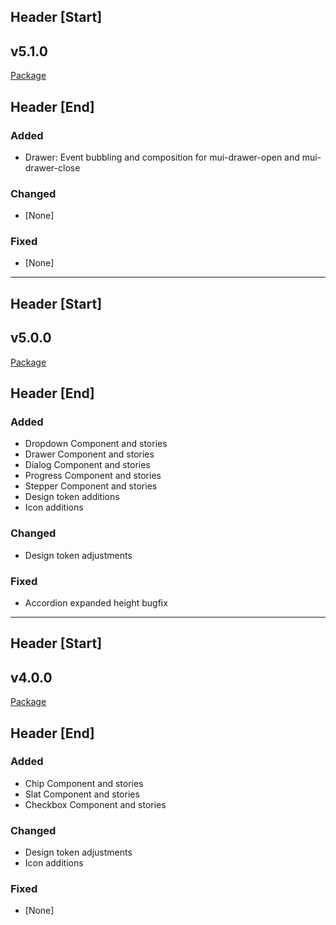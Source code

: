 ## Header [Start]

## v5.1.0

[Package](https://www.npmjs.com/package/@muibook/components/v/5.1.0)

## Header [End]

### Added

- Drawer: Event bubbling and composition for mui-drawer-open and mui-drawer-close

### Changed

- [None]

### Fixed

- [None]

---

## Header [Start]

## v5.0.0

[Package](https://www.npmjs.com/package/@muibook/components/v/5.0.0)

## Header [End]

### Added

- Dropdown Component and stories
- Drawer Component and stories
- Dialog Component and stories
- Progress Component and stories
- Stepper Component and stories
- Design token additions
- Icon additions

### Changed

- Design token adjustments

### Fixed

- Accordion expanded height bugfix

---

## Header [Start]

## v4.0.0

[Package](https://www.npmjs.com/package/@muibook/components/v/4.0.0)

## Header [End]

### Added

- Chip Component and stories
- Slat Component and stories
- Checkbox Component and stories

### Changed

- Design token adjustments
- Icon additions

### Fixed

- [None]
